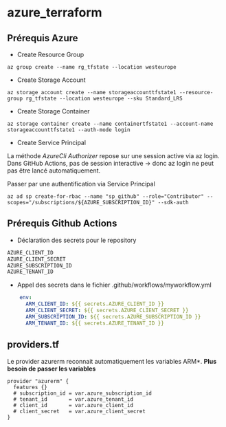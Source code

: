 # azure_terraform

## Prérequis Azure

- Create Resource Group

```shell
az group create --name rg_tfstate --location westeurope
```

- Create Storage Account

```shell
az storage account create --name storageaccounttfstate1 --resource-group rg_tfstate --location westeurope --sku Standard_LRS
```

- Create Storage Container

```shell
az storage container create --name containertfstate1 --account-name storageaccounttfstate1 --auth-mode login
```

- Create Service Principal

La méthode _AzureCli Authorizer_ repose sur une session active via az login. Dans GitHub Actions, pas de session interactive → donc az login ne peut pas être lancé automatiquement.

Passer par une authentification via Service Principal

```shell
az ad sp create-for-rbac --name "sp_github" --role="Contributor" --scopes="/subscriptions/${AZURE_SUBSCRIPTION_ID}" --sdk-auth
```

## Prérequis Github Actions

- Déclaration des secrets pour le repository

```txt
AZURE_CLIENT_ID
AZURE_CLIENT_SECRET
AZURE_SUBSCRIPTION_ID
AZURE_TENANT_ID
```

- Appel des secrets dans le fichier .github/workflows/myworkflow.yml

```yml
    env:
      ARM_CLIENT_ID: ${{ secrets.AZURE_CLIENT_ID }}
      ARM_CLIENT_SECRET: ${{ secrets.AZURE_CLIENT_SECRET }}
      ARM_SUBSCRIPTION_ID: ${{ secrets.AZURE_SUBSCRIPTION_ID }}
      ARM_TENANT_ID: ${{ secrets.AZURE_TENANT_ID }}
```

## providers.tf

Le provider azurerm reconnait automatiquement les variables ARM*. **Plus besoin de passer les variables**

```t
provider "azurerm" {
  features {}
  # subscription_id = var.azure_subscription_id
  # tenant_id       = var.azure_tenant_id
  # client_id       = var.azure_client_id
  # client_secret   = var.azure_client_secret
}
```
